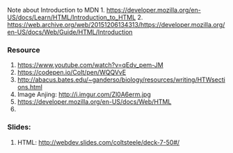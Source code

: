 Note about Introduction to MDN
    1. https://developer.mozilla.org/en-US/docs/Learn/HTML/Introduction_to_HTML
    2. https://web.archive.org/web/20151206134313/https://developer.mozilla.org/en-US/docs/Web/Guide/HTML/Introduction


### Resource

1. https://www.youtube.com/watch?v=qEdv_pem-JM
2. https://codepen.io/Colt/pen/WQQVvE
3. http://abacus.bates.edu/~ganderso/biology/resources/writing/HTWsections.html
4. Image Anjing: http://i.imgur.com/Zl0A6erm.jpg
5. https://developer.mozilla.org/en-US/docs/Web/HTML
6. 

### Slides:

1. HTML: http://webdev.slides.com/coltsteele/deck-7-50#/